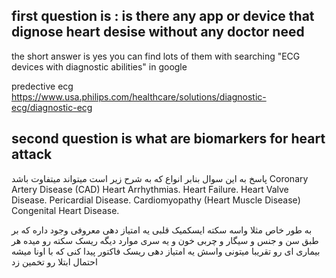 ## first question is : is there any app or device that dignose heart desise without any doctor need
the short answer is yes you can find lots of them with searching "ECG devices with diagnostic abilities" in google

predective ecg
https://www.usa.philips.com/healthcare/solutions/diagnostic-ecg/diagnostic-ecg

## second question is what are biomarkers for heart attack

پاسخ به این سوال بنابر انواع که به شرح زیر است میتواند میتفاوت باشد
Coronary Artery Disease (CAD)
Heart Arrhythmias.
Heart Failure.
Heart Valve Disease.
Pericardial Disease.
Cardiomyopathy (Heart Muscle Disease)
Congenital Heart Disease.


به طور خاص مثلا واسه سکته ایسکمیک قلبی یه امتیاز دهی معروفی وجود داره که بر طبق سن و جنس و سیگار و چربی خون و یه سری موارد دیگه ریسک سکته رو میده
هر بیماری ای رو تقریبا میتونی واسش یه امتیاز دهی ریسک فاکتور پیدا کنی که با اونا میشه احتمال ابتلا رو تخمین زد
